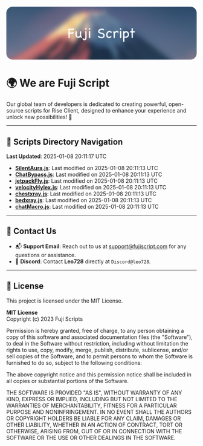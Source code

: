 ![Banner](.github/b.webp)

# 🌍 **We are Fuji Script**

Our global team of developers is dedicated to creating powerful, open-source scripts for Rise Client, designed to enhance your experience and unlock new possibilities! 🌟

---
<!-- SCRIPTS_NAVIGATION_START -->
## 📂 **Scripts Directory Navigation**

**Last Updated**: 2025-01-08 20:11:17 UTC

- **[SilentAura.js](scripts/SilentAura.js)**: Last modified on 2025-01-08 20:11:13 UTC
- **[ChatBypass.js](scripts/ChatBypass.js)**: Last modified on 2025-01-08 20:11:13 UTC
- **[jetpackFly.js](scripts/jetpackFly.js)**: Last modified on 2025-01-08 20:11:13 UTC
- **[velocityHylex.js](scripts/velocityHylex.js)**: Last modified on 2025-01-08 20:11:13 UTC
- **[chestxray.js](scripts/chestxray.js)**: Last modified on 2025-01-08 20:11:13 UTC
- **[bedxray.js](scripts/bedxray.js)**: Last modified on 2025-01-08 20:11:13 UTC
- **[chatMacro.js](scripts/chatMacro.js)**: Last modified on 2025-01-08 20:11:13 UTC

<!-- SCRIPTS_NAVIGATION_END -->

---

## 💬 **Contact Us**  
- 📬 **Support Email**: Reach out to us at [support@fujiscript.com](mailto:support@fujiscript.com) for any questions or assistance.  
- 💬 **Discord**: Contact **Leo728** directly at `Discord@leo728`.

---

## 📜 **License**

This project is licensed under the MIT License.  

**MIT License**  
Copyright (c) 2023 Fuji Scripts  

Permission is hereby granted, free of charge, to any person obtaining a copy of this software and associated documentation files (the "Software"), to deal in the Software without restriction, including without limitation the rights to use, copy, modify, merge, publish, distribute, sublicense, and/or sell copies of the Software, and to permit persons to whom the Software is furnished to do so, subject to the following conditions:  

The above copyright notice and this permission notice shall be included in all copies or substantial portions of the Software.  

THE SOFTWARE IS PROVIDED "AS IS", WITHOUT WARRANTY OF ANY KIND, EXPRESS OR IMPLIED, INCLUDING BUT NOT LIMITED TO THE WARRANTIES OF MERCHANTABILITY, FITNESS FOR A PARTICULAR PURPOSE AND NONINFRINGEMENT. IN NO EVENT SHALL THE AUTHORS OR COPYRIGHT HOLDERS BE LIABLE FOR ANY CLAIM, DAMAGES OR OTHER LIABILITY, WHETHER IN AN ACTION OF CONTRACT, TORT OR OTHERWISE, ARISING FROM, OUT OF OR IN CONNECTION WITH THE SOFTWARE OR THE USE OR OTHER DEALINGS IN THE SOFTWARE.  
